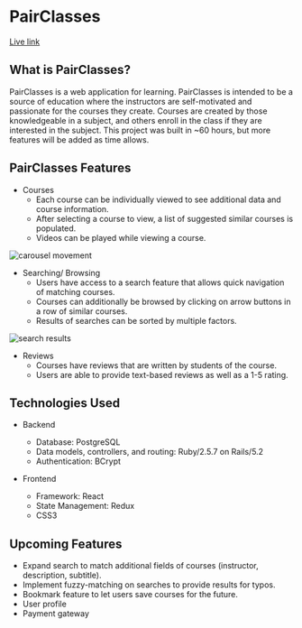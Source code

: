 # PairClasses
<a href="#">Live link</a>

## What is PairClasses?

PairClasses is a web application for learning. PairClasses is intended to be a source of education where the instructors are self-motivated and passionate for the courses they create. Courses are created by those knowledgeable in a subject, and others enroll in the class if they are interested in the subject. This project was built in ~60 hours, but more features will be added as time allows.

## PairClasses Features

 * Courses
   * Each course can be individually viewed to see additional data and course information.
   * After selecting a course to view, a list of suggested similar courses is populated.
   * Videos can be played while viewing a course.
 
 ![carousel movement](images/arrow_click.gif)
  
 * Searching/ Browsing
   * Users have access to a search feature that allows quick navigation of matching courses.
   * Courses can additionally be browsed by clicking on arrow buttons in a row of similar courses.
   * Results of searches can be sorted by multiple factors.
  
 ![search results](images/search.png)
 
 * Reviews
   * Courses have reviews that are written by students of the course.
   * Users are able to provide text-based reviews as well as a 1-5 rating.

## Technologies Used

 * Backend
   * Database: PostgreSQL
   * Data models, controllers, and routing: Ruby/2.5.7 on Rails/5.2
   * Authentication: BCrypt
  
 * Frontend
   * Framework: React
   * State Management: Redux
   * CSS3

## Upcoming Features

 * Expand search to match additional fields of courses (instructor, description, subtitle).
 * Implement fuzzy-matching on searches to provide results for typos.
 * Bookmark feature to let users save courses for the future.
 * User profile
 * Payment gateway
 

